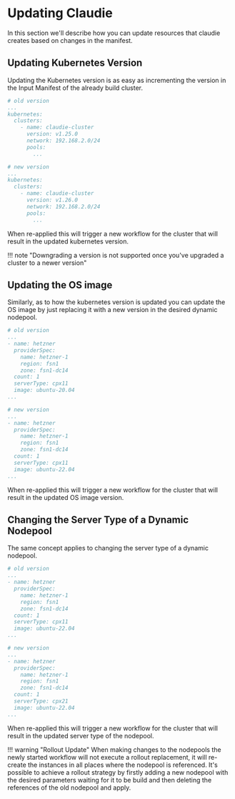 # Updating Claudie

In this section we'll describe how you can update resources that claudie creates based
on changes in the manifest.

## Updating Kubernetes Version

Updating the Kubernetes version is as easy as incrementing the version
in the Input Manifest of the already build cluster.

```yaml
# old version
...
kubernetes:
  clusters:
    - name: claudie-cluster
      version: v1.25.0
      network: 192.168.2.0/24
      pools:
        ...
```

```yaml
# new version
...
kubernetes:
  clusters:
    - name: claudie-cluster
      version: v1.26.0
      network: 192.168.2.0/24
      pools:
        ...
```

When re-applied this will trigger a new workflow for the cluster that will result in the updated kubernetes version.

!!! note "Downgrading a version is not supported once you've upgraded a cluster to a newer version"

## Updating the OS image

Similarly, as to how the kubernetes version is updated you can update the OS image by just replacing
it with a new version in the desired dynamic nodepool.

```yaml
# old version
...
- name: hetzner
  providerSpec:
    name: hetzner-1
    region: fsn1
    zone: fsn1-dc14
  count: 1
  serverType: cpx11
  image: ubuntu-20.04
...
```

```yaml
# new version
...
- name: hetzner
  providerSpec:
    name: hetzner-1
    region: fsn1
    zone: fsn1-dc14
  count: 1
  serverType: cpx11
  image: ubuntu-22.04
...
```

When re-applied this will trigger a new workflow for the cluster that will result in the updated OS image version.

## Changing the Server Type of a Dynamic Nodepool

The same concept applies to changing the server type of a dynamic nodepool.

```yaml
# old version
...
- name: hetzner
  providerSpec:
    name: hetzner-1
    region: fsn1
    zone: fsn1-dc14
  count: 1
  serverType: cpx11
  image: ubuntu-22.04
...
```

```yaml
# new version
...
- name: hetzner
  providerSpec:
    name: hetzner-1
    region: fsn1
    zone: fsn1-dc14
  count: 1
  serverType: cpx21
  image: ubuntu-22.04
...
```

When re-applied this will trigger a new workflow for the cluster that will result in the updated server type of the nodepool.

!!! warning "Rollout Update"
         When making changes to the nodepools the newly started workflow will not execute a rollout replacement,
         it will re-create the instances in all places where the nodepool is referenced. It's possible to achieve a rollout strategy by firstly adding a new nodepool with the desired parameters waiting for it to be build and then deleting the references of the old nodepool and apply.
